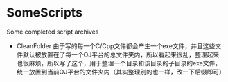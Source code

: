 # SomeScripts
Some completed script archives

+ CleanFolder
由于写的每一个C/Cpp文件都会产生一个exe文件，并且这些文件默认被放置在了每一个OJ平台的总文件夹内，所以看起来很乱，整理起来也很麻烦，所以写了这个，用于整理一个目录和该目录的子目录的exe文件，统一放置到当前OJ平台的文件夹内（其实整理别的也一样，改一下后缀即可）
